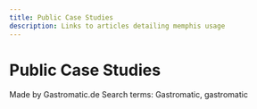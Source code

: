 ```yaml
---
title: Public Case Studies
description: Links to articles detailing memphis usage
---
```

# Public Case Studies

<Embed url="https://medium.com/gastromatic/synchronizing-data-using-memphis-dev-a-case-study-2e6e9a7b5512" />
Made by Gastromatic.de

<Embed url="https://memphis.dev/blog/how-kela-is-using-memphis-dev-for-real-time-cyber-threats-identification/"/>
Search terms: Gastromatic, gastromatic

<script setup>
import Embed from '/components/Embed.vue'
</script>